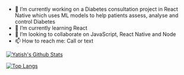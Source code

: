 
- 🔭 I’m currently working on a Diabetes consultation project in React Native which uses ML models to help patients assess, analyse and control Diabetes
- 🌱 I’m currently learning React
- 👯 I’m looking to collaborate on JavaScript, React Native and Node 
- 📫 How to reach me: Call or text


[![Yatish's Github Stats](https://github-readme-stats.vercel.app/api?username=yatish1606&show_icons=true&theme=highcontrast&count_private=true&include_all_commits=true)](https://github.com/anuraghazra/github-readme-stats)

[![Top Langs](https://github-readme-stats.vercel.app/api/top-langs/?username=yatish1606&layout=compact)](https://github.com/anuraghazra/github-readme-stats)
 
 
